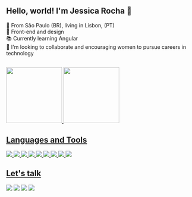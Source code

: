 ## Hello, world! I'm Jessica Rocha :wave: </br>
:round_pushpin: From São Paulo (BR), living in Lisbon, (PT)</br>
:blue_heart: Front-end and design </br>
:books: Currently learning Angular</br>
:muscle:  I'm looking to collaborate and encouraging women to pursue careers in technology
##
 <div>
  <a href="https://github.com/jetsrocha">
  <img height="150em" src="https://github-readme-stats.vercel.app/api?username=jetsrocha&show_icons=true&theme=dracula&include_all_commits=true&count_private=true"/> 
  <img height="150em" src="https://github-readme-stats.vercel.app/api/top-langs/?username=jetsrocha&layout=compact&langs_count=8&theme=dracula"/>
<div>

## Languages and Tools
<img src ="https://img.shields.io/badge/HTML5-E34F26?style=for-the-badge&logo=html5&logoColor=white"> <img src="https://img.shields.io/badge/CSS3-1572B6?style=for-the-badge&logo=css3&logoColor=white"> <img src="https://img.shields.io/badge/JavaScript-F7DF1E?style=for-the-badge&logo=javascript&logoColor=black"> <img src="https://img.shields.io/badge/Node.js-43853D?style=for-the-badge&logo=node.js&logoColor=white"> <img src="https://img.shields.io/badge/Markdown-000000?style=for-the-badge&logo=markdown&logoColor=white"> <img src="https://img.shields.io/badge/Angular-DD0031?style=for-the-badge&logo=angular&logoColor=white"> <img src="https://img.shields.io/badge/Visual_Studio_Code-0078D4?style=for-the-badge&logo=visual%20studio%20code&logoColor=white"> <img src="https://img.shields.io/badge/Git-F05032?style=for-the-badge&logo=git&logoColor=white"> <img src="https://img.shields.io/badge/GitHub-100000?style=for-the-badge&logo=github&logoColor=white">

## Let's talk
[<img src="https://img.shields.io/badge/Gmail-D14836?style=for-the-badge&logo=gmail&logoColor=white">](mailto:%20jrvieiraw@gmail.com) [<img src="https://img.shields.io/badge/LinkedIn-0077B5?style=for-the-badge&logo=linkedin&logoColor=white">](https://www.linkedin.com/in/jessica-rocha-vieira/) [<img src="https://img.shields.io/badge/Instagram-E4405F?style=for-the-badge&logo=instagram&logoColor=white">](https://www.instagram.com/rochajets/) [<img src="https://img.shields.io/badge/Twitter-1DA1F2?style=for-the-badge&logo=twitter&logoColor=white">](https://twitter.com/jetsrocha)

